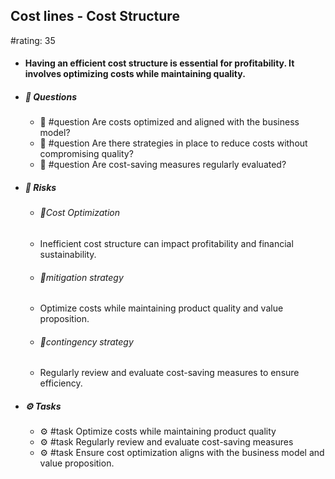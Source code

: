 ## Cost lines - Cost Structure
#rating: 35
- #### Having an efficient cost structure is essential for profitability. It involves optimizing costs while maintaining quality.
- ##### 💭 Questions
  - 💭 #question Are costs optimized and aligned with the business model?
  - 💭 #question Are there strategies in place to reduce costs without compromising quality?
  - 💭 #question Are cost-saving measures regularly evaluated?
- ##### 🚨 Risks
  - ###### 🚨Cost Optimization
  - Inefficient cost structure can impact profitability and financial sustainability.
  - ###### 🚨mitigation strategy
  - Optimize costs while maintaining product quality and value proposition.
  - ###### 🚨contingency strategy
  - Regularly review and evaluate cost-saving measures to ensure efficiency.
- ##### ⚙️ Tasks
  - ⚙️ #task Optimize costs while maintaining product quality
  - ⚙️ #task  Regularly review and evaluate cost-saving measures
  - ⚙️ #task  Ensure cost optimization aligns with the business model and value proposition.


